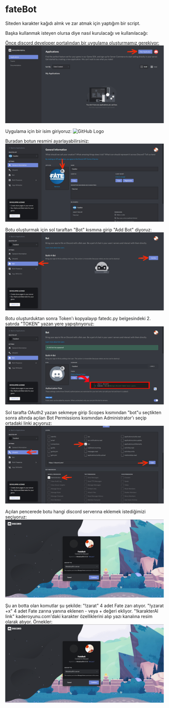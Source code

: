 # fateBot
Siteden karakter kağıdı almk ve zar atmak için yaptığım bir script.

Başka kullanmak isteyen olursa diye nasıl kurulacağı ve kullanılacağı:

[Önce discord developer portalından bir uygulama oluşturmamız gerekiyor:](https://discord.com/developers/applications)
![GitHub Logo](/tutor/1.jpg)
 
 Uygulama için bir isim giriyoruz:
![GitHub Logo](/tutor/2.jpg)

 Buradan botun resmini ayarlayabilirsiniz:
![GitHub Logo](/tutor/3.jpg)

 Botu oluşturmak için sol taraftan "Bot" kısmına girip "Add Bot" diyoruz:
![GitHub Logo](/tutor/4.jpg)

 Botu oluşturduktan sonra Token'ı kopyalayıp fatedc.py belgesindeki 2. satırda "TOKEN" yazan yere yapıştırıyoruz:
![GitHub Logo](/tutor/6.jpg)

 Sol tarafta OAuth2 yazan sekmeye girip Scopes kısmından "bot"u seçtikten sonra altında açılan Bot Permissions kısmından Administrator'ı seçip ortadaki linki açıyoruz:
![GitHub Logo](/tutor/7.jpg)

 Açılan pencerede botu hangi discord serverına eklemek istediğimizi seçiyoruz:
![GitHub Logo](/tutor/8.png)

 Şu an botta olan komutlar şu şekilde:
 "!zarat"            4 adet Fate zarı atıyor.
 "!yzarat +x"        4 adet Fate zarına yanına eklenen - veya + değeri ekliyor.
 "!karakterAl link"   kaderoyunu.com'daki karakter özelliklerini alıp yazı kanalına resim olarak atıyor.
 Örnekler:
![GitHub Logo](/tutor/8.png)
